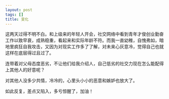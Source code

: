 ```yaml
---
layout: post
tags: []
title: 变化
---
```


这两天过得不明不白。和上级来的年轻人开会，社交网络中看到青年才俊创业勤奋工作以致早衰，成熟稳重，看起来和实际年龄不符。而我一直幼稚，自愧弗如，暗地里疯狂自我攻击，又因为对现实工作多了了解，对未来心灰意冷，觉得自己也就这样在底层得过且过了。

连带着对父母态度恶劣，不让他们给我介绍人，自己低劣的社交力现在怎么能配得上其他人的好意呢？

对其他人没多少共情，冷冷的，心里头小小的恶意和嫉妒也放大了。

如此反复，差点又陷入，多亏惊醒了，加油！
